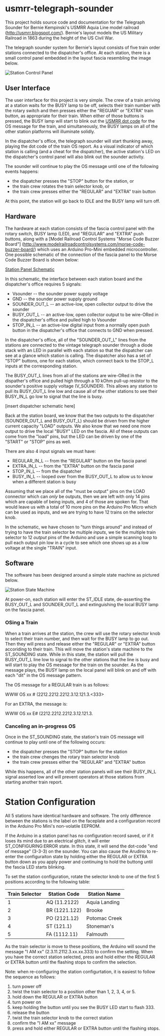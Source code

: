 # usmrr-telegraph-sounder

This project holds source code and documentation for the Telegraph Sounder for Bernie
Kempinski's USMRR Aquia Line model railroad (http://usmrr.blogspot.com/).  Bernie's layout
models the US Military Railroad in 1863 during the height of the US Civil War.

The telegraph sounder system for Bernie's layout consists of five train order stations
connected to the dispatcher's office. At each station, there is a small control panel
embedded in the layout fascia resembling the image below.

![Station Control Panel](images/station-panel.png)

## User Interface

The user interface for this project is very simple. The crew of a train arriving at a
station waits for the BUSY lamp to be off, selects their train number with the rotary
switch and then presses either the "REGUAR" or "EXTRA" train button, as appropriate for
their train. When either of those buttons is pressed, the BUSY lamp will start to blink
out the
[USMRR dot code](http://www.unitedstatesmilitarytelegraph.org/files/cheatsheet.pdf) for
the OS message for the train, and simultaneously, the BUSY lamps on all of the other
station platforms will illuminate solidly.

In the dispatcher's office, the telegraph sounder will start thunking away, playing the
dot code of the train OS report. As a visual indicator of which station is calling (and a
cheat for the dispatcher), the active station's LED on the dispatcher's control panel will
also blink out the sounder activity.

The sounder will continue to play the OS message until one of the following events
happens:

 * the dispatcher presses the "STOP" button for the station, or
 * the train crew rotates the train selector knob, or
 * the train crew presses either the "REGULAR" and "EXTRA" train button
 
At this point, the station will go back to IDLE and the BUSY lamp will turn off.

## Hardware

The hardware at each station consists of the fascia control panel with the rotary switch,
BUSY lamp (LED), and "REGULAR" and "EXTRA" push buttons, along with a
[Model Railroad Control Systems "Morse Code Buzzer Board"]
(http://www.modelrailroadcontrolsystems.com/morse-code-buzzer-board/) which uses an
Arduino Pro-Mini embedded microcontroller. One possible schematic of the connection of the
fascia panel to the Morse Code Buzzer Board is shown below:

[Station Panel Schematic](images/station-panel-schematic.pdf)

In this schematic, the interface between each station board and the dispatcher's office
requires 5 signals:

  * Vsounder -- the sounder power supply voltage
  * GND -- the sounder power supply ground
  * SOUNDER\_OUT\_L -- an active-low, open collector output to drive the sounder
  * BUSY\_OUT\_L -- an active-low, open collector output to be wire-ORed in the dispatcher's office and pulled high to Vsounder
  * STOP\_IN\_L -- an active-low digital input from a normally open push button in the dispatcher's office that connects to GND when pressed.

In the dispatcher's office, all of the "SOUNDER\_OUT\_L" lines from the stations are
connected to the vintage telegraph sounder through a diode stack with an LED in parallel
with each station so that the dispatcher can see at a glance which station is calling. The
dispatcher also has a set of "STOP" buttons, one for each station, which connect back to
the STOP_L inputs at the corresponding station.

The BUSY\_OUT\_L lines from all of the stations are wire-ORed in the dispather's office
and pulled high through a 10 kOhm pull-up resistor to the sounder's positive supply
voltage (V\_SOUNDER). This allows any station to pull its BUSY\_OUT\_L line low and cause
all of the other stations to see their BUSY\_IN\_L go low to signal that the line is busy.

[insert dispatcher schematic here]

Back at the station board, we know that the two outputs to the dispatcher (SOUNDER\_OUT\_L
and BUSY\_OUT\_L) should be driven from the higher current capacity "LOAD" outputs. We
also know that we need one more output to drive the local "BUSY" LED on the fascia. All of
these outputs can come from the "load" pins, but the LED can be driven by one of the
"START" or "STOP" pins as well.

There are also 4 input signals we must have:

  * REGULAR\_IN\_L -- from the "REGULAR" button on the fascia panel
  * EXTRA\_IN\_L -- from the "EXTRA" button on the fascia panel
  * STOP\_IN\_L -- from the dispatcher
  * BUSY\_IN\_L -- looped over from the BUSY\_OUT\_L to allow us to know when a different station is busy

Assuming that we place all of the "must be output" pins on the LOAD connector which can
*only* be outputs, then we are left with only 14 pins which are capable of being inputs,
and 4 of those are spoken for.  That would leave us with a total of 10 more pins on the
Arduino Pro Micro which can be used as inputs, and we are trying to have 12 trains on the
selector knob.

In the schematic, we have chosen to "turn things around" and instead of trying to have the
train selector be multiple *inputs*, we tie the multiple train selector to 12 *output*
pins of the Arduino and use a simple scanning loop to pull each output pin low in a cycle
to see which one shows up as a low voltage at the single "TRAIN" input.

## Software

The software has been designed around a simple state machine as pictured below.

![Station State Machine](images/station-state-machine.svg)

At power-on, each station will enter the ST\_IDLE state, de-asserting the BUSY\_OUT\_L and
SOUNDER\_OUT\_L and extinguishing the local BUSY lamp on the fascia panel.

### OSing a Train

When a train arrives at the station, the crew will use the rotary selector knob to select
their train number, and then wait for the BUSY lamp to go out. Then they will press and
release either the "REGULAR" or "EXTRA" button accoriding to their train. This will move
the station's state machine to the ST\_SOUNDING state.  While in this state, the station
will pull the BUSY\_OUT\_L line low to signal to the other stations that the line is busy
and will start to play the OS message for the train on the sounder. As the message plays,
the BUSY lamp on the local panel will blink on and off with each "dit" in the OS message
pattern.

The OS message for a REGULAR train is as follows:

WWW OS xx # (2212.2212.2212.3.12.121.3.<pause><station><train><333>

For an EXTRA, the message is:

WWW OS xx E# (2212.2212.2212.3.12.121.3.<pause><station>

### Canceling an in-progress OS

Once in the ST\_SOUNDING state, the station's train OS message will continue to play until
one of the following occurs:

 * the dispatcher presses the "STOP" button for the station
 * the train crew chenges the rotary train selector knob
 * the train crew presses either the "REGULAR" and "EXTRA" button

While this happens, all of the other station panels will see their BUSY\_IN\_L
signal asserted low and will prevent operators at those stations from starting
another train report.

# Station Configuration

All 5 stations have identical hardware and software. The only difference between the
stations is the label on the faceplate and a configuration record in the Arduino Pro
Mini's non-volatile EEPROM.

If the Arduino in a station panel has no configuration record saved, or if it loses its
mind due to an electrical glitch, it will enter ST_CONFIGURING:ERROR state. In this state,
it will send the dot-code "end of message" (3-3-3) on the sounder. You can also cause the
Arudino to re-enter the configuraiton state by holding either the REGULAR or EXTRA button
down as you apply power and continuing to hold the buttong until the fascia LED starts
blinking.

To set the station configuration, rotate the selector knob to one of the first 5 positions
according to the following table:

Train Selector | Station Code | Station Name
--------------|--------------|----------------
1 | AQ (11.2122) | Aquia Landing
2 | BR (1221.122) | Brooke
3 | PO (2121.12) | Potomac Creek
4 | ST (121.1) | Stoneman's
5 | FA (1112.11) | Falmouth

As the train selector is move to these positions, the Arduino will sound the message "I AM
xx" (2.3.11.2112.3.xx.xx.333) to confirm the setting. When you have the correct station
selected, press and hold either the REGULAR or EXTRA button until the flashing stops to
confirm the selection.

Note: when re-configuring the station configurtation, it is easiest to follow the sequence
as follows:

1) turn power off
2) twist the train selector to a position other than 1, 2, 3, 4, or 5.
3) hold down the REGULAR or EXTRA button
4) turn power on
5) keep holding the button until you see the BUSY LED start to flash 333.
6) release the button
7) twist the train selector knob to the correct station
8) confirm the "I AM xx" message
9) press and hold either REGULAR or EXTRA button until the flashing stops.

